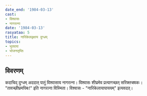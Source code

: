 ```yaml
---
date_end: '1984-03-13'
cast:
- विश्वासः
- नागरत्ना
date: '1984-03-13'
rasyataa: 5
title: नारिकेलवृक्षाय दुग्धम्
topics:
- भुतदया
- भोजनतृप्तिः
---
```


## विवरणम्

कदाचिद् दुग्धम् अददात् पातुं विश्वासाय नागरत्ना। विश्वासः शीघ्रमेव प्रत्यागच्छत् सरिक्तचषकः। "तावच्छीघ्रमपिबः!" इति नागरत्ना विस्मिता। विश्वासः - "नारिकेलायापाययम्" इत्यवदत्।